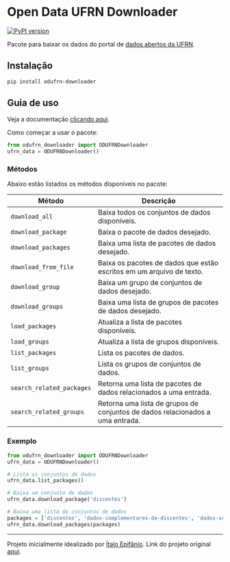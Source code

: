 # Open Data UFRN Downloader
[![PyPI version](https://badge.fury.io/py/odufrn-downloader.svg)](https://badge.fury.io/py/odufrn-downloader)

Pacote para baixar os dados do portal de [dados abertos da UFRN](dados.ufrn.br).

## Instalação
```bash
pip install odufrn-downloader
```

## Guia de uso
Veja a documentação [clicando aqui](https://odufrn.github.io/odufrn-downloader/).

Como começar a usar o pacote:
```python
from odufrn_downloader import ODUFRNDownloader
ufrn_data = ODUFRNDownloader()
```

### Métodos
Abaixo estão listados os métodos disponíveis no pacote:

| Método | Descrição |
| ------ | ------- |
| `download_all` | Baixa todos os conjuntos de dados disponíveis. |
| `download_package` | Baixa o pacote de dados desejado. |
| `download_packages` | Baixa uma lista de pacotes de dados desejado. |
| `download_from_file` | Baixa os pacotes de dados que estão escritos em um arquivo de texto. |
| `download_group` | Baixa um grupo de conjuntos de dados desejado. |
| `download_groups` | Baixa uma lista de grupos de pacotes de dados desejado. |
| `load_packages` | Atualiza a lista de pacotes disponíveis. |
| `load_groups` | Atualiza a lista de grupos disponíveis. |
| `list_packages` | Lista os pacotes de dados. |
| `list_groups` | Lista os grupos de conjuntos de dados. |
| `search_related_packages` | Retorna uma lista de pacotes de dados relacionados a uma entrada. |
| `search_related_groups` | Retorna uma lista de grupos de conjuntos de dados relacionados a uma entrada. |

### Exemplo
```python
from odufrn_downloader import ODUFRNDownloader
ufrn_data = ODUFRNDownloader()

# Lista os conjuntos de dados
ufrn_data.list_packages()

# Baixa um conjunto de dados
ufrn_data.download_package('discentes')

# Baixa uma lista de conjuntos de dados
packages = ['discentes', 'dados-complementares-de-discentes', 'dados-socio-economicos-de-discentes']
ufrn_data.download_packages(packages)
```

----------------
Projeto inicialmente idealizado por [Ítalo Epifânio](https://github.com/itepifanio).
Link do projeto original [aqui](https://github.com/professorCheatSheet/dadosAbertosUFRNDownloader).
